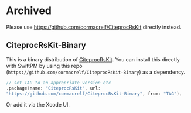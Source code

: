 # Archived

Please use <https://github.com/cormacrelf/CiteprocRsKit> directly instead.

## CiteprocRsKit-Binary

This is a binary distribution of
[CiteprocRsKit](https://github.com/cormacrelf/CiteprocRsKit). You can install
this directly with SwiftPM by using this repo
(`https://github.com/cormacrelf/CiteprocRsKit-Binary`) as a dependency.


```swift
// set TAG to an appropriate version etc
.package(name: "CiteprocRsKit", url:
"https://github.com/cormacrelf/CiteprocRsKit-Binary", from: "TAG"),
```

Or add it via the Xcode UI.

